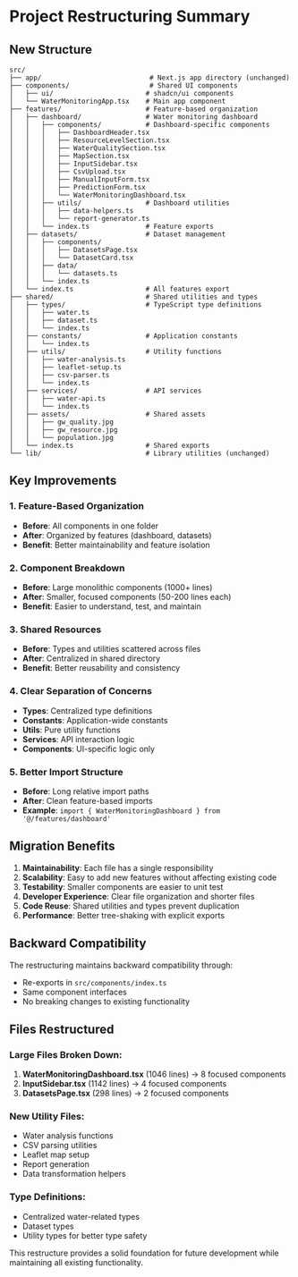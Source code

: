 # Project Restructuring Summary

## New Structure

```
src/
├── app/                           # Next.js app directory (unchanged)
├── components/                    # Shared UI components
│   ├── ui/                       # shadcn/ui components
│   └── WaterMonitoringApp.tsx    # Main app component
├── features/                     # Feature-based organization
│   ├── dashboard/                # Water monitoring dashboard
│   │   ├── components/           # Dashboard-specific components
│   │   │   ├── DashboardHeader.tsx
│   │   │   ├── ResourceLevelSection.tsx
│   │   │   ├── WaterQualitySection.tsx
│   │   │   ├── MapSection.tsx
│   │   │   ├── InputSidebar.tsx
│   │   │   ├── CsvUpload.tsx
│   │   │   ├── ManualInputForm.tsx
│   │   │   ├── PredictionForm.tsx
│   │   │   └── WaterMonitoringDashboard.tsx
│   │   ├── utils/                # Dashboard utilities
│   │   │   ├── data-helpers.ts
│   │   │   └── report-generator.ts
│   │   └── index.ts              # Feature exports
│   ├── datasets/                 # Dataset management
│   │   ├── components/
│   │   │   ├── DatasetsPage.tsx
│   │   │   └── DatasetCard.tsx
│   │   ├── data/
│   │   │   └── datasets.ts
│   │   └── index.ts
│   └── index.ts                  # All features export
├── shared/                       # Shared utilities and types
│   ├── types/                    # TypeScript type definitions
│   │   ├── water.ts
│   │   ├── dataset.ts
│   │   └── index.ts
│   ├── constants/                # Application constants
│   │   └── index.ts
│   ├── utils/                    # Utility functions
│   │   ├── water-analysis.ts
│   │   ├── leaflet-setup.ts
│   │   ├── csv-parser.ts
│   │   └── index.ts
│   ├── services/                 # API services
│   │   ├── water-api.ts
│   │   └── index.ts
│   ├── assets/                   # Shared assets
│   │   ├── gw_quality.jpg
│   │   ├── gw_resource.jpg
│   │   └── population.jpg
│   └── index.ts                  # Shared exports
└── lib/                          # Library utilities (unchanged)
```

## Key Improvements

### 1. **Feature-Based Organization**
- **Before**: All components in one folder
- **After**: Organized by features (dashboard, datasets)
- **Benefit**: Better maintainability and feature isolation

### 2. **Component Breakdown**
- **Before**: Large monolithic components (1000+ lines)
- **After**: Smaller, focused components (50-200 lines each)
- **Benefit**: Easier to understand, test, and maintain

### 3. **Shared Resources**
- **Before**: Types and utilities scattered across files
- **After**: Centralized in shared directory
- **Benefit**: Better reusability and consistency

### 4. **Clear Separation of Concerns**
- **Types**: Centralized type definitions
- **Constants**: Application-wide constants
- **Utils**: Pure utility functions
- **Services**: API interaction logic
- **Components**: UI-specific logic only

### 5. **Better Import Structure**
- **Before**: Long relative import paths
- **After**: Clean feature-based imports
- **Example**: `import { WaterMonitoringDashboard } from '@/features/dashboard'`

## Migration Benefits

1. **Maintainability**: Each file has a single responsibility
2. **Scalability**: Easy to add new features without affecting existing code
3. **Testability**: Smaller components are easier to unit test
4. **Developer Experience**: Clear file organization and shorter files
5. **Code Reuse**: Shared utilities and types prevent duplication
6. **Performance**: Better tree-shaking with explicit exports

## Backward Compatibility

The restructuring maintains backward compatibility through:
- Re-exports in `src/components/index.ts`
- Same component interfaces
- No breaking changes to existing functionality

## Files Restructured

### Large Files Broken Down:
1. **WaterMonitoringDashboard.tsx** (1046 lines) → 8 focused components
2. **InputSidebar.tsx** (1142 lines) → 4 focused components  
3. **DatasetsPage.tsx** (298 lines) → 2 focused components

### New Utility Files:
- Water analysis functions
- CSV parsing utilities
- Leaflet map setup
- Report generation
- Data transformation helpers

### Type Definitions:
- Centralized water-related types
- Dataset types
- Utility types for better type safety

This restructure provides a solid foundation for future development while maintaining all existing functionality.
